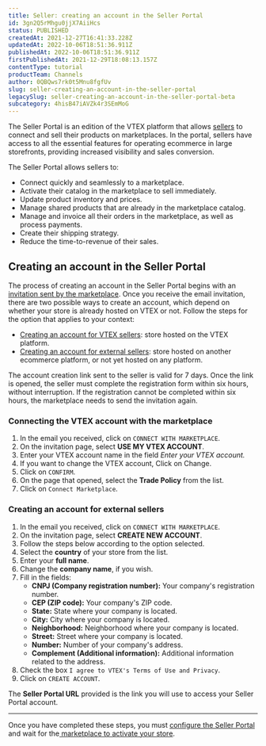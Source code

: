 ```yaml
---
title: Seller: creating an account in the Seller Portal
id: 3gn2Q5rMhgu0jjX7AiiHcs
status: PUBLISHED
createdAt: 2021-12-27T16:41:33.228Z
updatedAt: 2022-10-06T18:51:36.911Z
publishedAt: 2022-10-06T18:51:36.911Z
firstPublishedAt: 2021-12-29T18:08:13.157Z
contentType: tutorial
productTeam: Channels
author: 0QBQws7rk0t5Mnu8fgfUv
slug: seller-creating-an-account-in-the-seller-portal
legacySlug: seller-creating-an-account-in-the-seller-portal-beta
subcategory: 4hisB47iAVZk4r3SEmMoG
---
```


The Seller Portal is an edition of the VTEX platform that allows [sellers](https://help.vtex.com/en/tutorial/marketplace-strategies-at-vtex--tutorials_402#selling-on-marketplaces) to connect and sell their products on marketplaces.
In the portal, sellers have access to all the essential features for operating ecommerce in large storefronts, providing increased visibility and sales conversion.

The Seller Portal allows sellers to:

- Connect quickly and seamlessly to a marketplace.
- Activate their catalog in the marketplace to sell immediately.
- Update product inventory and prices.
- Manage shared products that are already in the marketplace catalog.
- Manage and invoice all their orders in the marketplace, as well as process payments.
- Create their shipping strategy.
- Reduce the time-to-revenue of their sales.

## Creating an account in the Seller Portal

The process of creating an account in the Seller Portal begins with an [invitation sent by the marketplace](https://help.vtex.com/en/tutorial/marketplace-convite-de-sellers-beta--6rb2FkcslmDueJ689Ulb9A). Once you receive the email invitation, there are two possible ways to create an account, which depend on whether your store is already hosted on VTEX or not. Follow the steps for the option that applies to your context:

- [Creating an account for VTEX sellers](#connecting-the-vtex-account-with-the-marketplace): store hosted on the VTEX platform.    
- [Creating an account for external sellers](#creating-an-account-for-external-sellers): store hosted on another ecommerce platform, or not yet hosted on any platform.    

<div class="alert alert-info">
The account creation link sent to the seller is valid for 7 days. Once the link is opened, the seller must complete the registration form within six hours, without interruption. If the registration cannot be completed within six hours, the marketplace needs to send the invitation again.
</div>

### Connecting the VTEX account with the marketplace

1. In the email you received, click on `CONNECT WITH MARKETPLACE`.  
2. On the invitation page, select **USE MY VTEX ACCOUNT**.  
3. Enter your VTEX account name in the field _Enter your VTEX account._  
4. If you want to change the VTEX account, Click on Change.  
5. Click on `CONFIRM`.    
6. On the page that opened, select the **Trade Policy** from the list.  
7. Click on `Connect Marketplace`.  

### Creating an account for external sellers

 1. In the email you received, click on `CONNECT WITH MARKETPLACE`.  
 2. On the invitation page, select **CREATE NEW ACCOUNT**.  
 3. Follow the steps below according to the option selected.  
 4. Select the **country** of your store from the list.  
 5. Enter your **full name**.   
 6. Change the **company name**, if you wish.   
 7. Fill in the fields:  
    - **CNPJ (Company registration number):** Your company's registration number.    
    - **CEP (ZIP code):** Your company's ZIP code.    
    - **State:** State where your company is located.  
    - **City:** City where your company is located.  
    - **Neighborhood:** Neighborhood where your company is located.  
    - **Street:** Street where your company is located.    
    - **Number:** Number of your company's address.    
    - **Complement (Additional information):** Additional information related to the address.  
8. Check the box `I agree to VTEX's Terms of Use and Privacy`.   
9. Click on `CREATE ACCOUNT`.  

The **Seller Portal URL** provided is the link you will use to access your Seller Portal account.

___________________

Once you have completed these steps, you must [configure the Seller Portal](https://help.vtex.com/pt/tutorial/seller-portal-primeiros-passos--6w1vBdRH2uuBGmUqgNQjwK) and wait for the[ marketplace to activate your store](https://help.vtex.com/pt/tutorial/marketplace-convite-de-sellers-beta--6rb2FkcslmDueJ689Ulb9A#conectar-seller).

